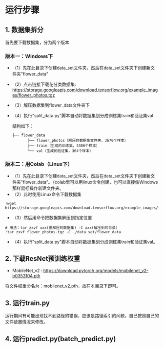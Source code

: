 # 运行步骤

## 1. 数据集拆分

首先要下载数据集，分为两个版本

### 版本一：Windows下

- （1）先在此目录下创建data_set文件夹，然后在data_set文件夹下创建新文件夹"flower_data"

- （2）点击链接下载花分类数据集: https://storage.googleapis.com/download.tensorflow.org/example_images/flower_photos.tgz

- （3）解压数据集到flower_data文件夹下

- （4）执行"split_data.py"脚本自动将数据集划分成训练集train和验证集val

  结构如下：

  ```
  ├── flower_data   
         ├── flower_photos（解压的数据集文件夹，3670个样本）  
         ├── train（生成的训练集，3306个样本）  
         └── val（生成的验证集，364个样本） 
  ```

  

### 版本二：用Colab（Linux下）

- （1）先在此目录下创建data_set文件夹，然后在data_set文件夹下创建新文件夹"flower_data"。（colab里可以用linux命令创建，也可以直接像Windows那样鼠标操作新建文件夹。
- （2）此时使用Linux命令下载数据集

```shell
!wget https://storage.googleapis.com/download.tensorflow.org/example_images/flower_photos.tgz
```

- （3）然后用命令把数据集解压到指定位置

```shell
# 用法：tar zxvf xxx(要解压的数据集) -C xxx(解压到的目录)
!tar zxvf flower_photos.tgz -C ./data_set/flower_data
```

- （4）执行"split_data.py"脚本自动将数据集划分成训练集train和验证集val。



## 2. 下载ResNet预训练权重

- MobileNet_v2 : https://download.pytorch.org/models/mobilenet_v2-b0353104.pth

将文件权重命名为：mobilenet_v2.pth，放在本目录下即可。



## 3. 运行train.py

运行期间有可能出现找不到路径的错误，应该是路径索引的问题，自己按照自己的文件放置情况来修改。

## 4. 运行predict.py(batch_predict.py)



